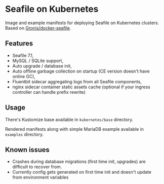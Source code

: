 # Seafile on Kubernetes

Image and example manifests for deploying Seafile on Kubernetes clusters. Based on [Gronis/docker-seafile](https://github.com/Gronis/docker-seafile).

## Features

- Seafile 7.1,
- MySQL / SQLite support,
- Auto upgrade / database init,
- Auto offline garbage collection on startup (CE version doesn't have online GC),
- Fluentbit sidecar aggregating logs from all Seafile components,
- nginx sidecar container static assets cache (optional if your ingress controller can handle prefix rewrite) 

## Usage

There's Kustomize base available in `kubernetes/base` directory.

Rendered manifests along with simple MariaDB example available in `examples` directory.

## Known issues

- Crashes during database migrations (first time init, upgrades) are difficult to recover from.
- Currently config gets generated on first time init and doesn't update from environment variables 
